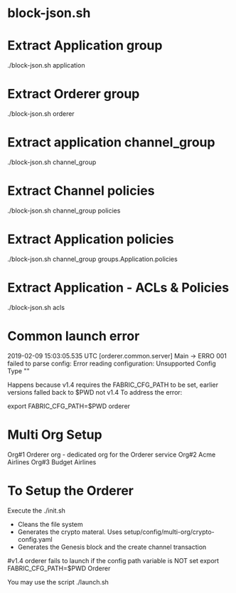 block-json.sh
=============
# Extract Application group
./block-json.sh application 
# Extract Orderer group
./block-json.sh orderer 
# Extract application channel_group
./block-json.sh channel_group
 # Extract Channel policies
./block-json.sh channel_group policies
# Extract Application policies
./block-json.sh  channel_group groups.Application.policies
# Extract Application - ACLs & Policies
./block-json.sh acls



# Common launch error
2019-02-09 15:03:05.535 UTC [orderer.common.server] Main -> ERRO 001 failed to parse config:  Error reading configuration: Unsupported Config Type ""

Happens because v1.4 requires the FABRIC_CFG_PATH to be set, earlier versions falled back to $PWD not v1.4
To address the error:

export FABRIC_CFG_PATH=$PWD
orderer


Multi Org Setup
===============
Org#1   Orderer org - dedicated org for the Orderer service
Org#2   Acme Airlines
Org#3   Budget Airlines

To Setup the Orderer
====================
Execute the ./init.sh
- Cleans the file system
- Generates the crypto materal. Uses setup/config/multi-org/crypto-config.yaml
- Generates the Genesis block and the create channel transaction

#v1.4 orderer fails to launch if the config path variable is NOT set
export FABRIC_CFG_PATH=$PWD
Orderer

You may use the script ./launch.sh

